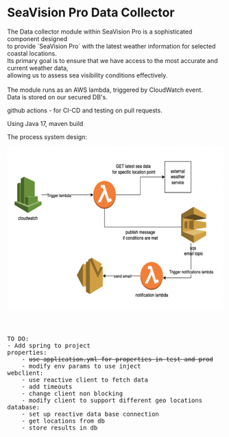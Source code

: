 # SeaVision Pro Data Collector
<div>
The Data collector module within SeaVision Pro is a sophisticated component designed <br>
to provide `SeaVision Pro` with the latest weather information for selected coastal locations.<br> 
Its primary goal is to ensure that we have access to the most accurate and current weather data,<br> 
allowing us to assess sea visibility conditions effectively.<br>
</div>
<br>
<div>The module runs as an AWS lambda, triggered by CloudWatch event.</div>
<div>Data is stored on our secured DB's.</div>
<div><p>github actions - for CI-CD and testing on pull requests.</div>
<div>Using Java 17, maven build</div>

<div>
  <p>The process system design:</p>
  <p align="center">
    <img src="https://github.com/asafmaoz1234/website/blob/main/images/lambda-beach-time.png">
  </p>
</div>

<pre>
 <p>
TO DO:
- Add spring to project
properties:
    - <s>use application.yml for properties in test and prod</s>
    - modify env params to use inject
webclient:
    - use reactive client to fetch data
    - add timeouts
    - change client non blocking
    - modify client to support different geo locations
database:
    - set up reactive data base connection
    - get locations from db
    - store results in db
</p>
</pre>

 
